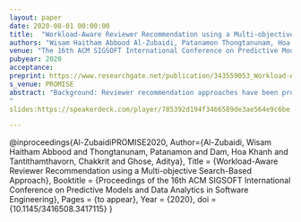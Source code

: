```yaml
---
layout: paper
date: 2020-08-01 00:00:00
title:  "Workload-Aware Reviewer Recommendation using a Multi-objective Search-Based Approach"
authors: "Wisam Haitham Abbood Al-Zubaidi, Patanamon Thongtanunam, Hoa Khanh Dam, Chakkrit Tantithamthavorn, Aditya Ghose"
venue: "The 16th ACM SIGSOFT International Conference on Predictive Models and Data Analytics in Software Engineering (PROMISE2020)"
pubyear: 2020
acceptance: 
preprint: https://www.researchgate.net/publication/343559053_Workload-Aware_Reviewer_Recommendation_using_a_Multi-objective_Search-Based_Approach
s_venue: PROMISE
abstract: "Background: Reviewer recommendation approaches have been proposed to provide automated support in finding suitable reviewers to review a given patch. However, they mainly focused on reviewer experience, and did not take into account the review workload, which is another important factor for a reviewer to decide if they will accept a review invitation. Aim: We set out to empirically investigate the feasibility of automatically recommending reviewers while considering the review workload amongst other factors. Method: We develop a novel approach that leverages a multi-objective meta-heuristic algorithm to search for reviewers guided by two objectives , i.e., (1) maximizing the chance of participating in a review, and (2) minimizing the skewness of the review workload distribution among reviewers. Results: Through an empirical study of 230,090 patches with 7,431 reviewers spread across four open source projects, we find that our approach can recommend reviewers who are potentially suitable for a newly-submitted patch with 19%-260% higher F-measure than the five benchmarks. Conclusion: Our empirical results demonstrate that the review workload and other important information should be taken into consideration in finding reviewers who are potentially suitable for a newly-submitted patch. In addition, the results show the effectiveness of realizing this approach using a multi-objective search-based approach.
"
slides:https://speakerdeck.com/player/785392d194f3466589de3ae564e9c6be

---
```

@inproceedings{Al-ZubaidiPROMISE2020,
	Author={Al-Zubaidi, Wisam Haitham Abbood  and Thongtanunam, Patanamon and Dam, Hoa Khanh and Tantithamthavorn, Chakkrit and Ghose, Aditya},
	Title = {Workload-Aware Reviewer Recommendation using a Multi-objective Search-Based Approach},
	Booktitle = {Proceedings of the 16th ACM SIGSOFT International Conference on Predictive Models and Data Analytics in Software Engineering},
	Pages = {to appear},
	Year = {2020},
	doi = {10.1145/3416508.3417115}
}

